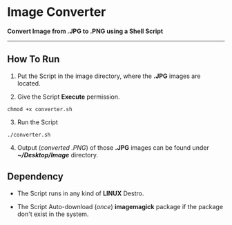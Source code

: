 # Image Converter

**Convert Image from .JPG to .PNG using a Shell Script**

---

## How To Run

1. Put the Script in the image directory, where the **.JPG** images are located.

2. Give the Script **Execute** permission.
```
chmod +x converter.sh 
```

3. Run the Script
```
./converter.sh
```

4. Output (*converted .PNG*) of those **.JPG** images can be found under ***~/Desktop/Image*** directory.

## Dependency

- The Script runs in any kind of **LINUX** Destro.

- The Script Auto-download (*once*) **imagemagick** package if the package don't exist in the system.

